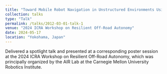 ```yaml
---
title: "Toward Mobile Robot Navigation in Unstructured Environments Using Topology-Aware Efficiently Adaptive State Lattices"
collection: talks
type: "Talk"
permalink: /talks/2012-03-01-talk-1
venue: "2024 ICRA Workshop on Resilient Off-Road Autonomy"
date: 2024-05-17
location: "Yokohama, Japan"
---
```


Delivered a spotlight talk and presented at a corresponding poster session at the 2024 ICRA Workshop on Resilient Off-Road Autonomy, which was principally organized by the AIR Lab at the Carnegie Mellon University Robotics Institute. 
